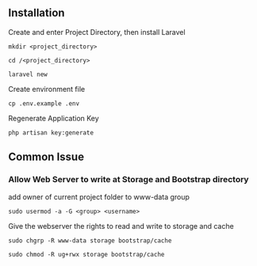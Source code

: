 ## Installation

Create and enter Project Directory, then install Laravel

`mkdir <project_directory>`

`cd /<project_directory>`

`laravel new`

Create environment file

`cp .env.example .env`

Regenerate Application Key

`php artisan key:generate`

## Common Issue

### Allow Web Server to write at Storage and Bootstrap directory

add owner of current project folder to www-data group

`sudo usermod -a -G <group> <username>`

Give the webserver the rights to read and write to storage and cache

`sudo chgrp -R www-data storage bootstrap/cache`

`sudo chmod -R ug+rwx storage bootstrap/cache`